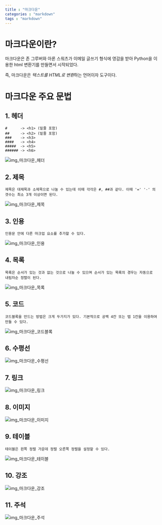 ```yaml
---
title : "마크다운"
categories : "markdown"
tags : "markdown"
---
```


# 마크다운이란?

마크다운은 존 그루버와 아론 스워츠가 이메일 글쓰기 형식에 영감을 받아 Python을 이용한 html
변환기를 만들면서 시작되었다.


즉, 마크다운은 *텍스트를 HTML로 변환*하는 언어이자 도구이다. 


# 마크다운 주요 문법

## 1. 헤더

    #      -> <h1> (밑줄 포함)
    ##     -> <h2> (밑줄 포함)
    ###    -> <h3>
    ####   -> <h4>
    #####  -> <h5>
    ###### -> <h6>

![img_마크다운_헤더](../assets/images/header.png)
    
## 2. 제목

    제목은 대제목과 소제목으로 나눌 수 있는데 이때 각각은 #, ##과 같다. 이때 '=' '-' 의 갯수는 최소 3개 이상이면 된다.
    
![img_마크다운_제목](../assets/images/title.png)

## 3. 인용

    인용문 안에 다른 마크업 요소를 추가할 수 있다.

![img_마크다운_인용](../assets/images/quote.png)

## 4. 목록

    목록은 순서가 있는 것과 없는 것으로 나눌 수 있으며 순서가 있는 목록의 경우는 자동으로 내림차순 정렬이 된다. 
    
![img_마크다운_목록](../assets/images/list.png)

## 5. 코드

    코드블록을 만드는 방법은 크게 두가지가 있다. 기본적으로 공백 4칸 또는 탭 1칸을 이용하여 만들 수 있다.

![img_마크다운_코드블록](../assets/images/codeBlock.png)

## 6. 수평선

![img_마크다운_수평선](../assets/images/horizon.png)

## 7. 링크

![img_마크다운_링크](../assets/images/link.png)

## 8. 이미지

![img_마크다운_이미지](../assets/images/image.png)

## 9. 테이블

    테이블은 왼쪽 정렬 가운데 정렬 오른쪽 정렬을 설정할 수 있다.

![img_마크다운_테이블](../assets/images/table.png)

## 10. 강조

![img_마크다운_강조](../assets/images/emphasis.png)

## 11. 주석

![img_마크다운_주석](../assets/images/note.png)
